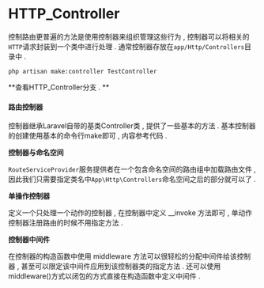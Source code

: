 # HTTP\_Controller

控制路由更普遍的方法是使用控制器来组织管理这些行为 , 控制器可以将相关的`HTTP`请求封装到一个类中进行处理 . 通常控制器存放在`app/Http/Controllers`目录中 .

```
php artisan make:controller TestController
```

**查看HTTP\_Controller分支 . **

#### 路由控制器

控制器继承Laravel自带的基类Controller类 , 提供了一些基本的方法 . 基本控制器的创建使用基本的命令行make即可 , 内容参考代码 .

**控制器与命名空间**

`RouteServiceProvider`服务提供者在一个包含命名空间的路由组中加载路由文件 , 因此我们只需要指定类名中`App\Http\Controllers`命名空间之后的部分就可以了 . 

**单操作控制器**

定义一个只处理一个动作的控制器 , 在控制器中定义 \_\_invoke 方法即可 , 单动作控制器注册路由的时候不用指定方法 . 

**控制器中间件**

在控制器的构造函数中使用 middleware 方法可以很轻松的分配中间件给该控制器 , 甚至可以限定该中间件应用到该控制器类的指定方法 . 还可以使用middleware\(\)方式以闭包的方式直接在构造函数中定义中间件 . 



